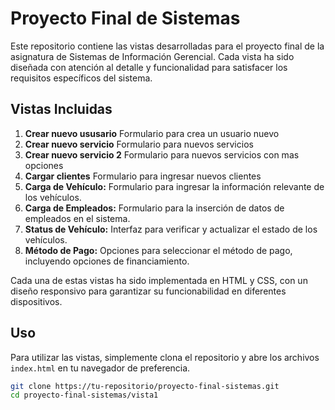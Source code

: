 # Proyecto Final de Sistemas

Este repositorio contiene las vistas desarrolladas para el proyecto final de la asignatura de Sistemas de Información Gerencial. Cada vista ha sido diseñada con atención al detalle y funcionalidad para satisfacer los requisitos específicos del sistema.

## Vistas Incluidas
1. **Crear nuevo ususario** Formulario para crea un usuario nuevo
2. **Crear nuevo servicio** Formulario para nuevos servicios
3. **Crear nuevo servicio 2** Formulario para nuevos servicios con mas opciones
4. **Cargar clientes** Formulario para ingresar nuevos clientes
5. **Carga de Vehículo:** Formulario para ingresar la información relevante de los vehículos.
6. **Carga de Empleados:** Formulario para la inserción de datos de empleados en el sistema.
7. **Status de Vehículo:** Interfaz para verificar y actualizar el estado de los vehículos.
8. **Método de Pago:** Opciones para seleccionar el método de pago, incluyendo opciones de financiamiento.

Cada una de estas vistas ha sido implementada en HTML y CSS, con un diseño responsivo para garantizar su funcionabilidad en diferentes dispositivos.

## Uso

Para utilizar las vistas, simplemente clona el repositorio y abre los archivos `index.html` en tu navegador de preferencia.

```bash
git clone https://tu-repositorio/proyecto-final-sistemas.git
cd proyecto-final-sistemas/vista1
